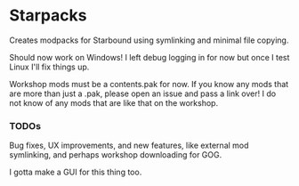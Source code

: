 # Starpacks
Creates modpacks for Starbound using symlinking and minimal file copying.

Should now work on Windows! I left debug logging in for now but once I test Linux I'll fix things up.

Workshop mods must be a contents.pak for now. If you know any mods that are more than just a .pak, please open an issue and pass a link over! I do not know of any mods that are like that on the workshop.

### TODOs

Bug fixes, UX improvements, and new features, like external mod symlinking, and perhaps workshop downloading for GOG.

I gotta make a GUI for this thing too. 
